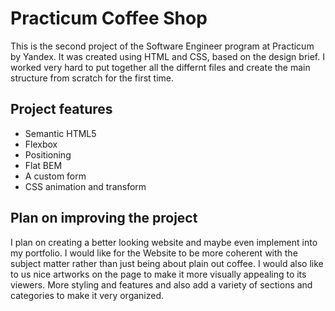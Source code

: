 # Practicum Coffee Shop

This is the second project of the Software Engineer program at Practicum by Yandex. It was created using HTML and CSS, based on the design brief. I worked very hard to put together all the differnt files and create the main structure from scratch for the first time.

## Project features

- Semantic HTML5
- Flexbox
- Positioning
- Flat BEM
- A custom form
- CSS animation and transform

## Plan on improving the project

I plan on creating a better looking website and maybe even implement into my portfolio. I would like for the Website to be more coherent with the subject matter rather than just being about plain out coffee. I would also like to us nice artworks on the page to make it more visually appealing to its viewers. More styling and features and also add a variety of sections and categories to make it very organized.
